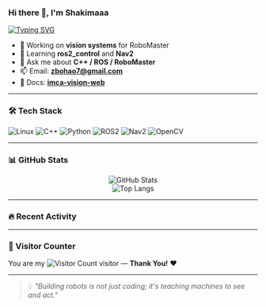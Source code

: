 ### Hi there 👋, I'm **Shakimaaa**

[![Typing SVG](https://readme-typing-svg.demolab.com?pause=800&width=520&lines=Robotics+%26+Vision+Enthusiast;RoboMaster+Vision+%7C+C%2B%2B+%7C+ROS2;Learning+ros2_control+%26+Nav2)](https://git.io/typing-svg)

- 🔭 Working on **vision systems** for RoboMaster  
- 🌱 Learning **ros2_control** and **Nav2**  
- 💬 Ask me about **C++ / ROS / RoboMaster**  
- 📫 Email: **[zbohao7@gmail.com](mailto:zbohao7@gmail.com)**  
- 📄 Docs: **[imca-vision-web](https://imca-vision-web.readthedocs.io/)**

---

### 🛠️ Tech Stack
![Linux](https://img.shields.io/badge/Linux-FCC624?style=for-the-badge&logo=linux&logoColor=black)
![C++](https://img.shields.io/badge/C%2B%2B-00599C?style=for-the-badge&logo=c%2B%2B&logoColor=white)
![Python](https://img.shields.io/badge/Python-3776AB?style=for-the-badge&logo=python&logoColor=white)
![ROS2](https://img.shields.io/badge/ROS2-humble-blue?style=for-the-badge&logo=ros)
![Nav2](https://img.shields.io/badge/Nav2-navigation-blueviolet?style=for-the-badge)
![OpenCV](https://img.shields.io/badge/OpenCV-5C3EE8?style=for-the-badge&logo=opencv&logoColor=white)

---

### 📊 GitHub Stats
<div align="center">
  
![GitHub Stats](https://github-readme-stats.vercel.app/api?username=shakimaaa&show_icons=true&theme=transparent)  
![Top Langs](https://github-readme-stats.vercel.app/api/top-langs/?username=shakimaaa&layout=compact&theme=tokyonight)

</div>

---

### 🔥 Recent Activity
<!--START_SECTION:activity-->
<!-- 这里将由 GitHub Action 自动填充你的最近活动 -->
<!--END_SECTION:activity-->

---

### 🎯 Visitor Counter
You are my ![Visitor Count](https://profile-counter.glitch.me/shakimaaa/count.svg) visitor — **Thank You!** ❤️

---

> 💡 _"Building robots is not just coding; it's teaching machines to see and act."_  
